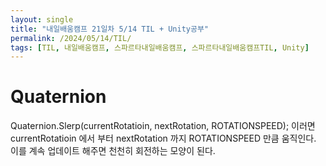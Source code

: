 ```yaml
---
layout: single
title: "내일배움캠프 21일차 5/14 TIL + Unity공부"
permalink: /2024/05/14/TIL/
tags: [TIL, 내일배움캠프, 스파르타내일배움캠프, 스파르타내일배움캠프TIL, Unity]
---
```

# Quaternion
Quaternion.Slerp(currentRotatioin, nextRotation, ROTATIONSPEED);
이러면 currentRotatioin 에서 부터 nextRotation 까지 ROTATIONSPEED 만큼 움직인다.<br>
이를 계속 업데이트 해주면 천천히 회전하는 모양이 된다.<br>

